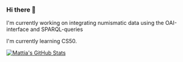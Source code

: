 ### Hi there 👋

I'm currently working on integrating numismatic
     data using the OAI-interface and SPARQL-queries

I'm currently learning CS50.

[![Mattia's GitHub Stats](https://github-readme-stats.vercel.app/api/?username=mat141cel&count_private=true&theme=tokyonight&showicons=true)]()

